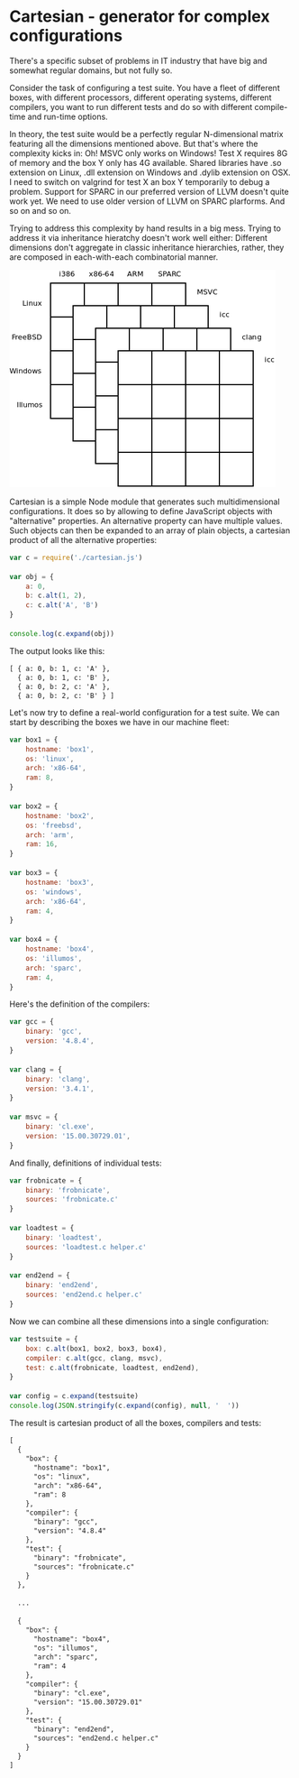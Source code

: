 # Cartesian - generator for complex configurations

There's a specific subset of problems in IT industry that have big and somewhat regular domains, but not fully so.

Consider the task of configuring a test suite. You have a fleet of different boxes, with different processors, different operating systems, different compilers, you want to run different tests and do so with different compile-time and run-time options.

In theory, the test suite would be a perfectly regular N-dimensional matrix featuring all the dimensions mentioned above. But that's where the complexity kicks in: Oh! MSVC only works on Windows! Test X requires 8G of memory and the box Y only has 4G available. Shared libraries have .so extension on Linux, .dll extension on Windows and .dylib extension on OSX. I need to switch on valgrind for test X an box Y temporarily to debug a problem. Support for SPARC in our preferred version of LLVM doesn't quite work yet. We need to use older version of LLVM on SPARC plarforms. And so on and so on.

Trying to address this complexity by hand results in a big mess. Trying to address it via inheritance hieratchy doesn't work well either: Different dimensions don't aggregate in classic inheritance hierarchies, rather, they are composed in each-with-each combinatorial manner.

![](matrix.png)

Cartesian is a simple Node module that generates such multidimensional configurations. It does so by allowing to define JavaScript objects with "alternative" properties. An alternative property can have multiple values. Such objects can then be expanded to an array of plain objects, a cartesian product of all the alternative properties:

```javascript
var c = require('./cartesian.js')

var obj = {
    a: 0,
    b: c.alt(1, 2),
    c: c.alt('A', 'B')
}

console.log(c.expand(obj))
```

The output looks like this:

```
[ { a: 0, b: 1, c: 'A' },
  { a: 0, b: 1, c: 'B' },
  { a: 0, b: 2, c: 'A' },
  { a: 0, b: 2, c: 'B' } ]
```

Let's now try to define a real-world configuration for a test suite. We can start by describing the boxes we have in our machine fleet:

```javascript
var box1 = {
    hostname: 'box1',
    os: 'linux',
    arch: 'x86-64',
    ram: 8,
}

var box2 = {
    hostname: 'box2',
    os: 'freebsd',
    arch: 'arm',
    ram: 16,
}

var box3 = {
    hostname: 'box3',
    os: 'windows',
    arch: 'x86-64',
    ram: 4,
}

var box4 = {
    hostname: 'box4',
    os: 'illumos',
    arch: 'sparc',
    ram: 4,
}
```

Here's the definition of the compilers:

```javascript
var gcc = {
    binary: 'gcc',
    version: '4.8.4',
}

var clang = {
    binary: 'clang',
    version: '3.4.1',
}

var msvc = {
    binary: 'cl.exe',
    version: '15.00.30729.01',
}
```

And finally, definitions of individual tests:

```javascript
var frobnicate = {
    binary: 'frobnicate',
    sources: 'frobnicate.c'
}

var loadtest = {
    binary: 'loadtest',
    sources: 'loadtest.c helper.c'
}

var end2end = {
    binary: 'end2end',
    sources: 'end2end.c helper.c'
}
```

Now we can combine all these dimensions into a single configuration:

```javascript
var testsuite = {
    box: c.alt(box1, box2, box3, box4),
    compiler: c.alt(gcc, clang, msvc),
    test: c.alt(frobnicate, loadtest, end2end),
}

var config = c.expand(testsuite)
console.log(JSON.stringify(c.expand(config), null, '  '))
```

The result is cartesian product of all the boxes, compilers and tests:

```
[
  {
    "box": {
      "hostname": "box1",
      "os": "linux",
      "arch": "x86-64",
      "ram": 8
    },
    "compiler": {
      "binary": "gcc",
      "version": "4.8.4"
    },
    "test": {
      "binary": "frobnicate",
      "sources": "frobnicate.c"
    }
  },

  ...

  {
    "box": {
      "hostname": "box4",
      "os": "illumos",
      "arch": "sparc",
      "ram": 4
    },
    "compiler": {
      "binary": "cl.exe",
      "version": "15.00.30729.01"
    },
    "test": {
      "binary": "end2end",
      "sources": "end2end.c helper.c"
    }
  }
]
```

